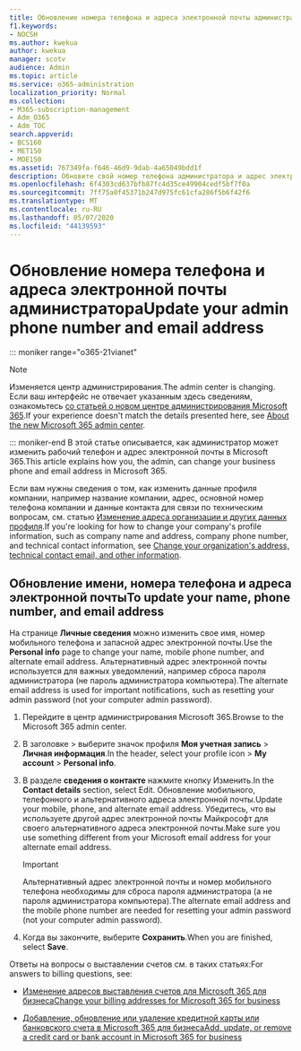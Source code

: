 ```yaml
---
title: Обновление номера телефона и адреса электронной почты администратора
f1.keywords:
- NOCSH
ms.author: kwekua
author: kwekua
manager: scotv
audience: Admin
ms.topic: article
ms.service: o365-administration
localization_priority: Normal
ms.collection:
- M365-subscription-management
- Adm_O365
- Adm_TOC
search.appverid:
- BCS160
- MET150
- MOE150
ms.assetid: 767349fa-f646-46d9-9dab-4a65049bdd1f
description: Обновите свой номер телефона администратора и адрес электронной почты в центре администрирования. Эти сведения понадобятся вам, если вы хотите сбросить свой пароль администратора.
ms.openlocfilehash: 6f4303cd637bfb87fc4d35ce49904cedf5bf7f0a
ms.sourcegitcommit: 7ff75a0f45371b247d975fc61cfa286f5b6f42f6
ms.translationtype: MT
ms.contentlocale: ru-RU
ms.lasthandoff: 05/07/2020
ms.locfileid: "44139593"
---
```

# <a name="update-your-admin-phone-number-and-email-address"></a><span data-ttu-id="c4b77-104">Обновление номера телефона и адреса электронной почты администратора</span><span class="sxs-lookup"><span data-stu-id="c4b77-104">Update your admin phone number and email address</span></span>

::: moniker range="o365-21vianet"

> [!NOTE]
> <span data-ttu-id="c4b77-105">Изменяется центр администрирования.</span><span class="sxs-lookup"><span data-stu-id="c4b77-105">The admin center is changing.</span></span> <span data-ttu-id="c4b77-106">Если ваш интерфейс не отвечает указанным здесь сведениям, ознакомьтесь [со статьей о новом центре администрирования Microsoft 365](https://docs.microsoft.com/microsoft-365/admin/microsoft-365-admin-center-preview?view=o365-21vianet).</span><span class="sxs-lookup"><span data-stu-id="c4b77-106">If your experience doesn't match the details presented here, see [About the new Microsoft 365 admin center](https://docs.microsoft.com/microsoft-365/admin/microsoft-365-admin-center-preview?view=o365-21vianet).</span></span>

::: moniker-end
<span data-ttu-id="c4b77-107">В этой статье описывается, как администратор может изменить рабочий телефон и адрес электронной почты в Microsoft 365.</span><span class="sxs-lookup"><span data-stu-id="c4b77-107">This article explains how you, the admin, can change your business phone and email address in Microsoft 365.</span></span>
  
<span data-ttu-id="c4b77-108">Если вам нужны сведения о том, как изменить данные профиля компании, например название компании, адрес, основной номер телефона компании и данные контакта для связи по техническим вопросам, см. статью [Изменение адреса организации и других данных профиля](change-address-contact-and-more.md).</span><span class="sxs-lookup"><span data-stu-id="c4b77-108">If you're looking for how to change your company's profile information, such as company name and address, company phone number, and technical contact information, see [Change your organization's address, technical contact email, and other information](change-address-contact-and-more.md).</span></span>
  
## <a name="to-update-your-name-phone-number-and-email-address"></a><span data-ttu-id="c4b77-109">Обновление имени, номера телефона и адреса электронной почты</span><span class="sxs-lookup"><span data-stu-id="c4b77-109">To update your name, phone number, and email address</span></span>

<span data-ttu-id="c4b77-110">На странице **Личные сведения** можно изменить свое имя, номер мобильного телефона и запасной адрес электронной почты.</span><span class="sxs-lookup"><span data-stu-id="c4b77-110">Use the **Personal info** page to change your name, mobile phone number, and alternate email address.</span></span> <span data-ttu-id="c4b77-111">Альтернативный адрес электронной почты используется для важных уведомлений, например сброса пароля администратора (не пароль администратора компьютера).</span><span class="sxs-lookup"><span data-stu-id="c4b77-111">The alternate email address is used for important notifications, such as resetting your admin password (not your computer admin password).</span></span> 
  
1. <span data-ttu-id="c4b77-112">Перейдите в центр администрирования Microsoft 365.</span><span class="sxs-lookup"><span data-stu-id="c4b77-112">Browse to the Microsoft 365 admin center.</span></span>

2. <span data-ttu-id="c4b77-113">В заголовке \> выберите значок профиля **Моя учетная запись** \> **Личная информация**.</span><span class="sxs-lookup"><span data-stu-id="c4b77-113">In the header, select your profile icon \> **My account** \> **Personal info**.</span></span>

3. <span data-ttu-id="c4b77-114">В разделе **сведения о контакте** нажмите кнопку Изменить.</span><span class="sxs-lookup"><span data-stu-id="c4b77-114">In the **Contact details** section, select Edit.</span></span> <span data-ttu-id="c4b77-115">Обновление мобильного, телефонного и альтернативного адреса электронной почты.</span><span class="sxs-lookup"><span data-stu-id="c4b77-115">Update your mobile, phone, and alternate email address.</span></span> <span data-ttu-id="c4b77-116">Убедитесь, что вы используете другой адрес электронной почты Майкрософт для своего альтернативного адреса электронной почты.</span><span class="sxs-lookup"><span data-stu-id="c4b77-116">Make sure you use something different from your Microsoft email address for your alternate email address.</span></span>

    > [!IMPORTANT]
    > <span data-ttu-id="c4b77-117">Альтернативный адрес электронной почты и номер мобильного телефона необходимы для сброса пароля администратора (а не пароля администратора компьютера).</span><span class="sxs-lookup"><span data-stu-id="c4b77-117">The alternate email address and the mobile phone number are needed for resetting your admin password (not your computer admin password).</span></span>

4. <span data-ttu-id="c4b77-118">Когда вы закончите, выберите **Сохранить**.</span><span class="sxs-lookup"><span data-stu-id="c4b77-118">When you are finished, select **Save**.</span></span>
  
<span data-ttu-id="c4b77-119">Ответы на вопросы о выставлении счетов см. в таких статьях:</span><span class="sxs-lookup"><span data-stu-id="c4b77-119">For answers to billing questions, see:</span></span>
  
- [<span data-ttu-id="c4b77-120">Изменение адресов выставления счетов для Microsoft 365 для бизнеса</span><span class="sxs-lookup"><span data-stu-id="c4b77-120">Change your billing addresses for Microsoft 365 for business</span></span>](../../commerce/billing-and-payments/change-your-billing-addresses.md)

- [<span data-ttu-id="c4b77-121">Добавление, обновление или удаление кредитной карты или банковского счета в Microsoft 365 для бизнеса</span><span class="sxs-lookup"><span data-stu-id="c4b77-121">Add, update, or remove a credit card or bank account in Microsoft 365 for business</span></span>](../../commerce/billing-and-payments/add-update-or-remove-credit-card-or-bank-account.md)
